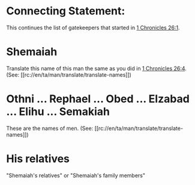 # Connecting Statement:

This continues the list of gatekeepers that started in [1 Chronicles 26:1](../26/01.md).

# Shemaiah

Translate this name of this man the same as you did in [1 Chronicles 26:4](../26/04.md). (See: [[rc://en/ta/man/translate/translate-names]])

# Othni ... Rephael ... Obed ... Elzabad ... Elihu ... Semakiah

These are the names of men. (See: [[rc://en/ta/man/translate/translate-names]])

# His relatives

"Shemaiah's relatives" or "Shemaiah's family members"

